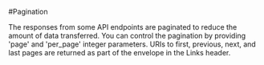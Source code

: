 #Pagination

The responses from some API endpoints are paginated to reduce the amount of data transferred. You can control the pagination by providing 'page' and 'per_page' integer parameters. URIs to first, previous, next, and last pages are returned as part of the envelope in the Links header.
